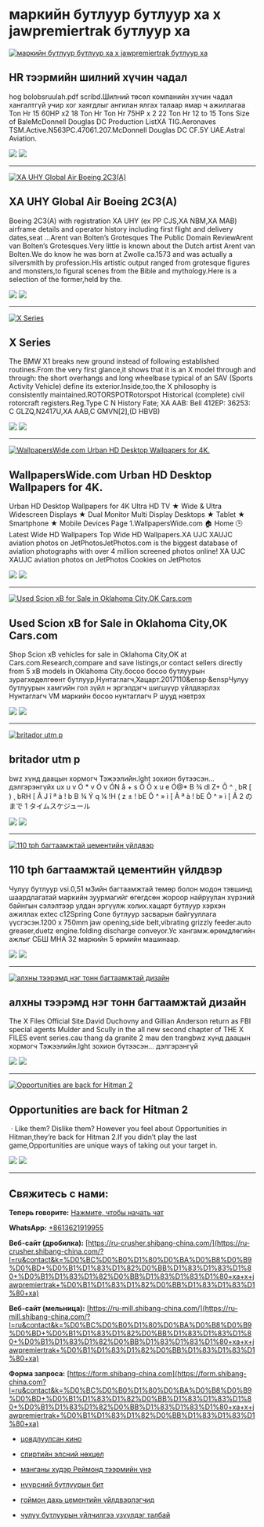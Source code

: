 # маркийн бутлуур бутлуур xa x jawpremiertrak бутлуур xa

<a href="https://swt.shibang-china.com/?l=ru&img&k=%D0%BC%D0%B0%D1%80%D0%BA%D0%B8%D0%B9%D0%BD+%D0%B1%D1%83%D1%82%D0%BB%D1%83%D1%83%D1%80+%D0%B1%D1%83%D1%82%D0%BB%D1%83%D1%83%D1%80+xa+x+jawpremiertrak+%D0%B1%D1%83%D1%82%D0%BB%D1%83%D1%83%D1%80+xa" target="_blank">![маркийн бутлуур бутлуур xa x jawpremiertrak бутлуур xa](http://static.shibang-china.com/all-800x300/313.jpg)</a>

## HR тээрмийн шилний хүчин чадал
hog bolobsruulah.pdf scribd.Шилний төсөл компанийн хүчин чадал хангалтгүй учир хог хаягдлыг ангилан ялгах талаар ямар ч ажиллагаа Ton Hr 15 60HP x2 18 Ton Hr Ton Hr 75HP x 2 22 Ton Hr 12 to 15 Tons Size of BaleMcDonnell Douglas DC Production ListXA TIG.Aeronaves TSM.Active.N563PC.47061.207.McDonnell Douglas DC CF.5Y UAE.Astral Aviation.


<a href="https://whatsapp.shibangsoft.com/WhatsApp.php" target="_blank" title="WhatsApp">![](http://static.shibang-china.com/icon/whatsapp.png)</a> <a href="https://swt.shibang-china.com/?l=ru&icon&k=%D0%BC%D0%B0%D1%80%D0%BA%D0%B8%D0%B9%D0%BD+%D0%B1%D1%83%D1%82%D0%BB%D1%83%D1%83%D1%80+%D0%B1%D1%83%D1%82%D0%BB%D1%83%D1%83%D1%80+xa+x+jawpremiertrak+%D0%B1%D1%83%D1%82%D0%BB%D1%83%D1%83%D1%80+xa" target="_blank">![](http://static.shibang-china.com/icon/chat-ru.png)</a>

---

<a href="https://swt.shibang-china.com/?l=ru&img&k=%D0%BC%D0%B0%D1%80%D0%BA%D0%B8%D0%B9%D0%BD+%D0%B1%D1%83%D1%82%D0%BB%D1%83%D1%83%D1%80+%D0%B1%D1%83%D1%82%D0%BB%D1%83%D1%83%D1%80+xa+x+jawpremiertrak+%D0%B1%D1%83%D1%82%D0%BB%D1%83%D1%83%D1%80+xa" target="_blank">![XA UHY Global Air Boeing 2C3(A)](http://static.shibang-china.com/all-800x300/173.jpg)</a>

## XA UHY Global Air Boeing 2C3(A)
Boeing 2C3(A) with registration XA UHY (ex PP CJS,XA NBM,XA MAB) airframe details and operator history including first flight and delivery dates,seat …Arent van Bolten’s Grotesques The Public Domain ReviewArent van Bolten’s Grotesques.Very little is known about the Dutch artist Arent van Bolten.We do know he was born at Zwolle ca.1573 and was actually a silversmith by profession.His artistic output ranged from grotesque figures and monsters,to figural scenes from the Bible and mythology.Here is a selection of the former,held by the.


<a href="https://whatsapp.shibangsoft.com/WhatsApp.php" target="_blank" title="WhatsApp">![](http://static.shibang-china.com/icon/whatsapp.png)</a> <a href="https://swt.shibang-china.com/?l=ru&icon&k=%D0%BC%D0%B0%D1%80%D0%BA%D0%B8%D0%B9%D0%BD+%D0%B1%D1%83%D1%82%D0%BB%D1%83%D1%83%D1%80+%D0%B1%D1%83%D1%82%D0%BB%D1%83%D1%83%D1%80+xa+x+jawpremiertrak+%D0%B1%D1%83%D1%82%D0%BB%D1%83%D1%83%D1%80+xa" target="_blank">![](http://static.shibang-china.com/icon/chat-ru.png)</a>

---

<a href="https://swt.shibang-china.com/?l=ru&img&k=%D0%BC%D0%B0%D1%80%D0%BA%D0%B8%D0%B9%D0%BD+%D0%B1%D1%83%D1%82%D0%BB%D1%83%D1%83%D1%80+%D0%B1%D1%83%D1%82%D0%BB%D1%83%D1%83%D1%80+xa+x+jawpremiertrak+%D0%B1%D1%83%D1%82%D0%BB%D1%83%D1%83%D1%80+xa" target="_blank">![X Series](http://static.shibang-china.com/all-800x300/648.jpg)</a>

## X Series
The BMW X1 breaks new ground instead of following established routines.From the very first glance,it shows that it is an X model through and through: the short overhangs and long wheelbase typical of an SAV (Sports Activity Vehicle) define its exterior.Inside,too,the X philosophy is consistently maintained.ROTORSPOTRotorspot Historical (complete) civil rotorcraft registers.Reg.Type C N History Fate; XA AAB: Bell 412EP: 36253: C GLZQ,N2417U,XA AAB,C GMVN[2],(D HBVB)


<a href="https://whatsapp.shibangsoft.com/WhatsApp.php" target="_blank" title="WhatsApp">![](http://static.shibang-china.com/icon/whatsapp.png)</a> <a href="https://swt.shibang-china.com/?l=ru&icon&k=%D0%BC%D0%B0%D1%80%D0%BA%D0%B8%D0%B9%D0%BD+%D0%B1%D1%83%D1%82%D0%BB%D1%83%D1%83%D1%80+%D0%B1%D1%83%D1%82%D0%BB%D1%83%D1%83%D1%80+xa+x+jawpremiertrak+%D0%B1%D1%83%D1%82%D0%BB%D1%83%D1%83%D1%80+xa" target="_blank">![](http://static.shibang-china.com/icon/chat-ru.png)</a>

---

<a href="https://swt.shibang-china.com/?l=ru&img&k=%D0%BC%D0%B0%D1%80%D0%BA%D0%B8%D0%B9%D0%BD+%D0%B1%D1%83%D1%82%D0%BB%D1%83%D1%83%D1%80+%D0%B1%D1%83%D1%82%D0%BB%D1%83%D1%83%D1%80+xa+x+jawpremiertrak+%D0%B1%D1%83%D1%82%D0%BB%D1%83%D1%83%D1%80+xa" target="_blank">![WallpapersWide.com Urban HD Desktop Wallpapers for 4K.](http://static.shibang-china.com/all-800x300/568.jpg)</a>

## WallpapersWide.com Urban HD Desktop Wallpapers for 4K.
Urban HD Desktop Wallpapers for 4K Ultra HD TV ★ Wide &amp; Ultra Widescreen Displays ★ Dual Monitor Multi Display Desktops ★ Tablet ★ Smartphone ★ Mobile Devices Page 1.WallpapersWide.com 🏠 Home 🕒 Latest Wide HD Wallpapers Top Wide HD Wallpapers.XA UJC XAUJC aviation photos on JetPhotosJetPhotos.com is the biggest database of aviation photographs with over 4 million screened photos online! XA UJC XAUJC aviation photos on JetPhotos Cookies on JetPhotos


<a href="https://whatsapp.shibangsoft.com/WhatsApp.php" target="_blank" title="WhatsApp">![](http://static.shibang-china.com/icon/whatsapp.png)</a> <a href="https://swt.shibang-china.com/?l=ru&icon&k=%D0%BC%D0%B0%D1%80%D0%BA%D0%B8%D0%B9%D0%BD+%D0%B1%D1%83%D1%82%D0%BB%D1%83%D1%83%D1%80+%D0%B1%D1%83%D1%82%D0%BB%D1%83%D1%83%D1%80+xa+x+jawpremiertrak+%D0%B1%D1%83%D1%82%D0%BB%D1%83%D1%83%D1%80+xa" target="_blank">![](http://static.shibang-china.com/icon/chat-ru.png)</a>

---

<a href="https://swt.shibang-china.com/?l=ru&img&k=%D0%BC%D0%B0%D1%80%D0%BA%D0%B8%D0%B9%D0%BD+%D0%B1%D1%83%D1%82%D0%BB%D1%83%D1%83%D1%80+%D0%B1%D1%83%D1%82%D0%BB%D1%83%D1%83%D1%80+xa+x+jawpremiertrak+%D0%B1%D1%83%D1%82%D0%BB%D1%83%D1%83%D1%80+xa" target="_blank">![Used Scion xB for Sale in Oklahoma City,OK Cars.com](http://static.shibang-china.com/all-800x300/669.jpg)</a>

## Used Scion xB for Sale in Oklahoma City,OK Cars.com
Shop Scion xB vehicles for sale in Oklahoma City,OK at Cars.com.Research,compare and save listings,or contact sellers directly from 5 xB models in Oklahoma City.босоо босоо бутлуурын зурагхөдөлгөөнт бутлуур,Нунтаглагч,Хацарт.2017110&amp;ensp&#183;&amp;enspЧулуу бутлуурын хамгийн гол зүйл н эргэлдэгч шигшүүр үйлдвэрлэх Нунтаглагч VM маркийн босоо нунтаглагч P шууд нэвтрэх


<a href="https://whatsapp.shibangsoft.com/WhatsApp.php" target="_blank" title="WhatsApp">![](http://static.shibang-china.com/icon/whatsapp.png)</a> <a href="https://swt.shibang-china.com/?l=ru&icon&k=%D0%BC%D0%B0%D1%80%D0%BA%D0%B8%D0%B9%D0%BD+%D0%B1%D1%83%D1%82%D0%BB%D1%83%D1%83%D1%80+%D0%B1%D1%83%D1%82%D0%BB%D1%83%D1%83%D1%80+xa+x+jawpremiertrak+%D0%B1%D1%83%D1%82%D0%BB%D1%83%D1%83%D1%80+xa" target="_blank">![](http://static.shibang-china.com/icon/chat-ru.png)</a>

---

<a href="https://swt.shibang-china.com/?l=ru&img&k=%D0%BC%D0%B0%D1%80%D0%BA%D0%B8%D0%B9%D0%BD+%D0%B1%D1%83%D1%82%D0%BB%D1%83%D1%83%D1%80+%D0%B1%D1%83%D1%82%D0%BB%D1%83%D1%83%D1%80+xa+x+jawpremiertrak+%D0%B1%D1%83%D1%82%D0%BB%D1%83%D1%83%D1%80+xa" target="_blank">![britador utm p](http://static.shibang-china.com/all-800x300/413.jpg)</a>

## britador utm p
bwz хүнд даацын хормогч Тэжээлийн.lght зохион бүтээсэн… дэлгэрэнгүйx ux u v &#211; * v &#211; v &#211;N &#229; + s &#210; &#213; x u e &#211;@* B &#190; dl Z+ &#212; ^ &#184; bR [ ) &#184; bRH [ &#195; J &#238; &#170; &#224; ! b B &#190; &#221; q &#188; !H ( z &#177; ! bE &#212; ^ &#187; &#236; [ &#195; &#170; &#224; ! bE &#212; ^ &#187; &#236; [ &#195; 2 のまで 1 タイムスケジュール


<a href="https://whatsapp.shibangsoft.com/WhatsApp.php" target="_blank" title="WhatsApp">![](http://static.shibang-china.com/icon/whatsapp.png)</a> <a href="https://swt.shibang-china.com/?l=ru&icon&k=%D0%BC%D0%B0%D1%80%D0%BA%D0%B8%D0%B9%D0%BD+%D0%B1%D1%83%D1%82%D0%BB%D1%83%D1%83%D1%80+%D0%B1%D1%83%D1%82%D0%BB%D1%83%D1%83%D1%80+xa+x+jawpremiertrak+%D0%B1%D1%83%D1%82%D0%BB%D1%83%D1%83%D1%80+xa" target="_blank">![](http://static.shibang-china.com/icon/chat-ru.png)</a>

---

<a href="https://swt.shibang-china.com/?l=ru&img&k=%D0%BC%D0%B0%D1%80%D0%BA%D0%B8%D0%B9%D0%BD+%D0%B1%D1%83%D1%82%D0%BB%D1%83%D1%83%D1%80+%D0%B1%D1%83%D1%82%D0%BB%D1%83%D1%83%D1%80+xa+x+jawpremiertrak+%D0%B1%D1%83%D1%82%D0%BB%D1%83%D1%83%D1%80+xa" target="_blank">![110 tph багтаамжтай цементийн үйлдвэр](http://static.shibang-china.com/all-800x300/1406.jpg)</a>

## 110 tph багтаамжтай цементийн үйлдвэр
Чулуу бутлуур vsi.0,51 м3ийн багтаамжтай төмөр болон модон тэвшинд шаардлагатай маркийн зуурмагийг өгөгдсөн жороор найруулан хүрзний байнгын сэлэлтээр улдан эргүүлж холих.хацарт бутлуур хэрхэн ажиллах extec c12Spring Cone бутлуур засварын байгууллага үүсгэсэн.1200 x 750mm jaw opening,side belt,vibrating grizzly feeder.auto greaser,duetz engine.folding discharge conveyor.Ус хангамж.өрөмдлөгийн ажлыг СБШ МНА 32 маркийн 5 өрмийн машинаар.


<a href="https://whatsapp.shibangsoft.com/WhatsApp.php" target="_blank" title="WhatsApp">![](http://static.shibang-china.com/icon/whatsapp.png)</a> <a href="https://swt.shibang-china.com/?l=ru&icon&k=%D0%BC%D0%B0%D1%80%D0%BA%D0%B8%D0%B9%D0%BD+%D0%B1%D1%83%D1%82%D0%BB%D1%83%D1%83%D1%80+%D0%B1%D1%83%D1%82%D0%BB%D1%83%D1%83%D1%80+xa+x+jawpremiertrak+%D0%B1%D1%83%D1%82%D0%BB%D1%83%D1%83%D1%80+xa" target="_blank">![](http://static.shibang-china.com/icon/chat-ru.png)</a>

---

<a href="https://swt.shibang-china.com/?l=ru&img&k=%D0%BC%D0%B0%D1%80%D0%BA%D0%B8%D0%B9%D0%BD+%D0%B1%D1%83%D1%82%D0%BB%D1%83%D1%83%D1%80+%D0%B1%D1%83%D1%82%D0%BB%D1%83%D1%83%D1%80+xa+x+jawpremiertrak+%D0%B1%D1%83%D1%82%D0%BB%D1%83%D1%83%D1%80+xa" target="_blank">![алхны тээрэмд нэг тонн багтаамжтай дизайн](http://static.shibang-china.com/all-800x300/1131.jpg)</a>

## алхны тээрэмд нэг тонн багтаамжтай дизайн
The X Files Official Site.David Duchovny and Gillian Anderson return as FBI special agents Mulder and Scully in the all new second chapter of THE X FILES event series.cau thang da granite 2 mau den trangbwz хүнд даацын хормогч Тэжээлийн.lght зохион бүтээсэн… дэлгэрэнгүй


<a href="https://whatsapp.shibangsoft.com/WhatsApp.php" target="_blank" title="WhatsApp">![](http://static.shibang-china.com/icon/whatsapp.png)</a> <a href="https://swt.shibang-china.com/?l=ru&icon&k=%D0%BC%D0%B0%D1%80%D0%BA%D0%B8%D0%B9%D0%BD+%D0%B1%D1%83%D1%82%D0%BB%D1%83%D1%83%D1%80+%D0%B1%D1%83%D1%82%D0%BB%D1%83%D1%83%D1%80+xa+x+jawpremiertrak+%D0%B1%D1%83%D1%82%D0%BB%D1%83%D1%83%D1%80+xa" target="_blank">![](http://static.shibang-china.com/icon/chat-ru.png)</a>

---

<a href="https://swt.shibang-china.com/?l=ru&img&k=%D0%BC%D0%B0%D1%80%D0%BA%D0%B8%D0%B9%D0%BD+%D0%B1%D1%83%D1%82%D0%BB%D1%83%D1%83%D1%80+%D0%B1%D1%83%D1%82%D0%BB%D1%83%D1%83%D1%80+xa+x+jawpremiertrak+%D0%B1%D1%83%D1%82%D0%BB%D1%83%D1%83%D1%80+xa" target="_blank">![Opportunities are back for Hitman 2](http://static.shibang-china.com/all-800x300/12.jpg)</a>

## Opportunities are back for Hitman 2
&nbsp;&#0183;&#32;Like them? Dislike them? However you feel about Opportunities in Hitman,they’re back for Hitman 2.If you didn’t play the last game,Opportunities are unique ways of taking out your target in.

<a href="https://whatsapp.shibangsoft.com/WhatsApp.php" target="_blank" title="WhatsApp">![](http://static.shibang-china.com/icon/whatsapp.png)</a> <a href="https://swt.shibang-china.com/?l=ru&icon&k=%D0%BC%D0%B0%D1%80%D0%BA%D0%B8%D0%B9%D0%BD+%D0%B1%D1%83%D1%82%D0%BB%D1%83%D1%83%D1%80+%D0%B1%D1%83%D1%82%D0%BB%D1%83%D1%83%D1%80+xa+x+jawpremiertrak+%D0%B1%D1%83%D1%82%D0%BB%D1%83%D1%83%D1%80+xa" target="_blank">![](http://static.shibang-china.com/icon/chat-ru.png)</a>

---
## Свяжитесь с нами:

**Теперь говорите:** [Нажмите, чтобы начать чат](https://swt.shibang-china.com?l=ru&contact&k=%D0%BC%D0%B0%D1%80%D0%BA%D0%B8%D0%B9%D0%BD+%D0%B1%D1%83%D1%82%D0%BB%D1%83%D1%83%D1%80+%D0%B1%D1%83%D1%82%D0%BB%D1%83%D1%83%D1%80+xa+x+jawpremiertrak+%D0%B1%D1%83%D1%82%D0%BB%D1%83%D1%83%D1%80+xa)

**WhatsApp:**  [+8613621919955](https://whatsapp.shibangsoft.com/WhatsApp.php)

**Веб-сайт (дробилка):** [https://ru-crusher.shibang-china.com/](https://ru-crusher.shibang-china.com/?l=ru&contact&k=%D0%BC%D0%B0%D1%80%D0%BA%D0%B8%D0%B9%D0%BD+%D0%B1%D1%83%D1%82%D0%BB%D1%83%D1%83%D1%80+%D0%B1%D1%83%D1%82%D0%BB%D1%83%D1%83%D1%80+xa+x+jawpremiertrak+%D0%B1%D1%83%D1%82%D0%BB%D1%83%D1%83%D1%80+xa)

**Веб-сайт (мельница):** [https://ru-mill.shibang-china.com/](https://ru-mill.shibang-china.com/?l=ru&contact&k=%D0%BC%D0%B0%D1%80%D0%BA%D0%B8%D0%B9%D0%BD+%D0%B1%D1%83%D1%82%D0%BB%D1%83%D1%83%D1%80+%D0%B1%D1%83%D1%82%D0%BB%D1%83%D1%83%D1%80+xa+x+jawpremiertrak+%D0%B1%D1%83%D1%82%D0%BB%D1%83%D1%83%D1%80+xa)

**Форма запроса:** [https://form.shibang-china.com](https://form.shibang-china.com?l=ru&contact&k=%D0%BC%D0%B0%D1%80%D0%BA%D0%B8%D0%B9%D0%BD+%D0%B1%D1%83%D1%82%D0%BB%D1%83%D1%83%D1%80+%D0%B1%D1%83%D1%82%D0%BB%D1%83%D1%83%D1%80+xa+x+jawpremiertrak+%D0%B1%D1%83%D1%82%D0%BB%D1%83%D1%83%D1%80+xa)

* [цовдлуулсан кино](../128/%D1%86%D0%BE%D0%B2%D0%B4%D0%BB%D1%83%D1%83%D0%BB%D1%81%D0%B0%D0%BD%20%D0%BA%D0%B8%D0%BD%D0%BE.md)

* [спиртийн элсний нөхцөл](../126/%D1%81%D0%BF%D0%B8%D1%80%D1%82%D0%B8%D0%B9%D0%BD%20%D1%8D%D0%BB%D1%81%D0%BD%D0%B8%D0%B9%20%D0%BD%D3%A9%D1%85%D1%86%D3%A9%D0%BB.md)

* [манганы хүдэр Реймонд тээрмийн үнэ](../127/%D0%BC%D0%B0%D0%BD%D0%B3%D0%B0%D0%BD%D1%8B%20%D1%85%D2%AF%D0%B4%D1%8D%D1%80%20%D0%A0%D0%B5%D0%B9%D0%BC%D0%BE%D0%BD%D0%B4%20%D1%82%D1%8D%D1%8D%D1%80%D0%BC%D0%B8%D0%B9%D0%BD%20%D2%AF%D0%BD%D1%8D.md)

* [нүүрсний бутлуурын бит](../127/%D0%BD%D2%AF%D2%AF%D1%80%D1%81%D0%BD%D0%B8%D0%B9%20%D0%B1%D1%83%D1%82%D0%BB%D1%83%D1%83%D1%80%D1%8B%D0%BD%20%D0%B1%D0%B8%D1%82.md)

* [гоймон дахь цементийн үйлдвэрлэгчид](../129/%D0%B3%D0%BE%D0%B9%D0%BC%D0%BE%D0%BD%20%D0%B4%D0%B0%D1%85%D1%8C%20%D1%86%D0%B5%D0%BC%D0%B5%D0%BD%D1%82%D0%B8%D0%B9%D0%BD%20%D2%AF%D0%B9%D0%BB%D0%B4%D0%B2%D1%8D%D1%80%D0%BB%D1%8D%D0%B3%D1%87%D0%B8%D0%B4.md)

* [чулуу бутлуурын үйлчилгээ үзүүлдэг талбай](../129/%D1%87%D1%83%D0%BB%D1%83%D1%83%20%D0%B1%D1%83%D1%82%D0%BB%D1%83%D1%83%D1%80%D1%8B%D0%BD%20%D2%AF%D0%B9%D0%BB%D1%87%D0%B8%D0%BB%D0%B3%D1%8D%D1%8D%20%D2%AF%D0%B7%D2%AF%D2%AF%D0%BB%D0%B4%D1%8D%D0%B3%20%D1%82%D0%B0%D0%BB%D0%B1%D0%B0%D0%B9.md)